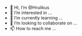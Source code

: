 - 👋 Hi, I’m @Hrulikus
- 👀 I’m interested in ...
- 🌱 I’m currently learning ...
- 💞️ I’m looking to collaborate on ...
- 📫 How to reach me ...

<!---
Hrulikus/Hrulikus is a ✨ special ✨ repository because its `README.md` (this file) appears on your GitHub profile.
You can click the Preview link to take a look at your changes.
--->
